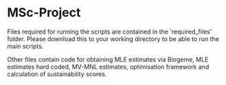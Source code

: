 # MSc-Project

Files required for running the scripts are contained in the 'required_files' folder. Please download this to your working directory to be able to run the main scripts.

Other files contain code for obtaining MLE estimates via Biogeme, MLE estimates hard coded, MV-MNL estimates, optimisation framework and calculation of sustainability scores.
